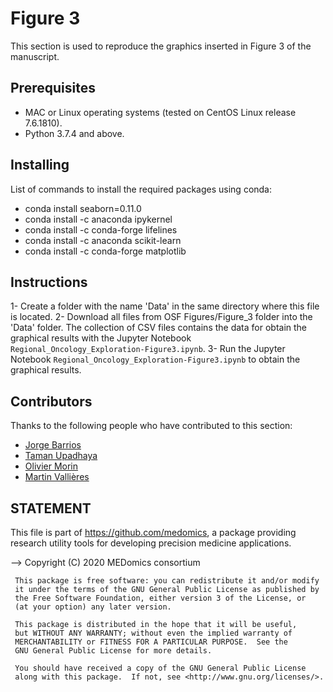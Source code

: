 # Figure 3

This section is used to reproduce the graphics inserted in Figure 3 of the manuscript.

## Prerequisites
* MAC or Linux operating systems (tested on CentOS Linux release 7.6.1810).
* Python 3.7.4 and above.

## Installing

List of commands to install the required packages using conda:

* conda install seaborn=0.11.0
* conda install -c anaconda ipykernel
* conda install -c conda-forge lifelines
* conda install -c anaconda scikit-learn
* conda install -c conda-forge matplotlib


## Instructions

1- Create a folder with the name 'Data' in the same directory where this file is located.
2- Download all files from OSF Figures/Figure_3 folder into the 'Data' folder. The collection of CSV files contains the data for obtain the graphical results with the Jupyter Notebook ```Regional_Oncology_Exploration-Figure3.ipynb```.
3- Run the Jupyter Notebook ```Regional_Oncology_Exploration-Figure3.ipynb``` to obtain the graphical results.

## Contributors

Thanks to the following people who have contributed to this section:

* [Jorge Barrios](https://github.com/numeroj)
* [Taman Upadhaya](https://github.com/TmnGitHub)
* [Olivier Morin](https://github.com/OlivierMorinUCSF)
* [Martin Vallières](https://github.com/mvallieres)

## STATEMENT

 This file is part of <https://github.com/medomics>, a package providing research utility tools for developing precision medicine applications. 
 
 --> Copyright (C) 2020  MEDomics consortium

     This package is free software: you can redistribute it and/or modify
     it under the terms of the GNU General Public License as published by
     the Free Software Foundation, either version 3 of the License, or
     (at your option) any later version.

     This package is distributed in the hope that it will be useful,
     but WITHOUT ANY WARRANTY; without even the implied warranty of
     MERCHANTABILITY or FITNESS FOR A PARTICULAR PURPOSE.  See the
     GNU General Public License for more details.
 
     You should have received a copy of the GNU General Public License
     along with this package.  If not, see <http://www.gnu.org/licenses/>.